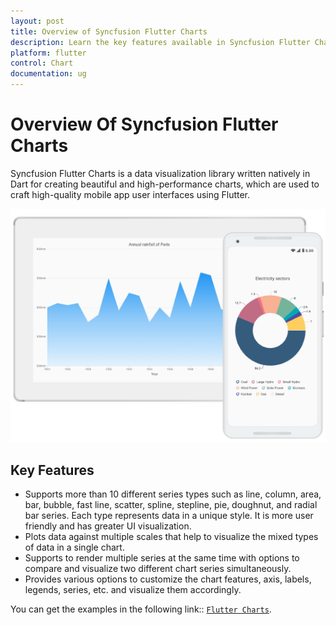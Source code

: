 ```yaml
---
layout: post
title: Overview of Syncfusion Flutter Charts
description: Learn the key features available in Syncfusion Flutter Charts and overview about SYncfusion Flutter Charts.
platform: flutter
control: Chart
documentation: ug
---
```


# Overview Of Syncfusion Flutter Charts

Syncfusion Flutter Charts is a data visualization library written natively in Dart for creating beautiful and high-performance charts, which are used to craft high-quality mobile app user interfaces using Flutter.

![Overview flutter chart](images/overview/overview.png)

## Key Features

* Supports more than 10 different series types such as line, column, area, bar, bubble, fast line, scatter, spline, stepline, pie, doughnut, and radial bar series. Each type represents data in a unique style. It is more user friendly and has greater UI visualization.
* Plots data against multiple scales that help to visualize the mixed types of data in a single chart.
* Supports to render multiple series at the same time with options to compare and visualize two different chart series simultaneously.
* Provides various options to customize the chart features, axis, labels, legends, series, etc. and visualize them accordingly.

You can get the examples in the following link:: [`Flutter Charts`](https://github.com/syncfusion/flutter-examples).